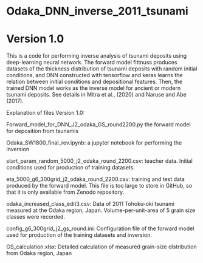 # Odaka_DNN_inverse_2011_tsunami
# Version 1.0
This is a code for performing inverse analysis of tsunami deposits using deep-learning neural network. The forward model fittnuss produces datasets of the thickness distribution of tsunami deposits with random initial conditions, and DNN constructed with tensorflow and keras learns the relation between initial conditions and depositional features. Then, the trained DNN model works as the inverse model for ancient or modern tsunami deposits. See details in Mitra et al., (2020) and Naruse and Abe (2017).  

Explanation of files Version 1.0:

Forward_model_for_DNN_J2_odaka_GS_round2200.py the forward model for deposition from tsunamis

Odaka_SW1800_final_rev.ipynb: a jupyter notebook for performing the inversion

start_param_random_5000_j2_odaka_round_2200.csv: teacher data. Initial conditions used for production of training datasets.

eta_5000_g6_300grid_j2_odaka_round_2200.csv: training and test data produced by the forward model. This file is too large to store in GitHub, so that it is only available from Zenodo repository.

odaka_increased_class_edit3.csv: Data of 2011 Tohoku-oki tsunami measured at the Odaka region, Japan. Volume-per-unit-area of 5 grain size classes were recorded.

config_g6_300grid_j2_gs_round.ini: Configuration file of the forward model used for production of the training datasets and inversion.

GS_calculation.xlsx: Detailed calculation of measured grain-size distribution from Odaka region, Japan
